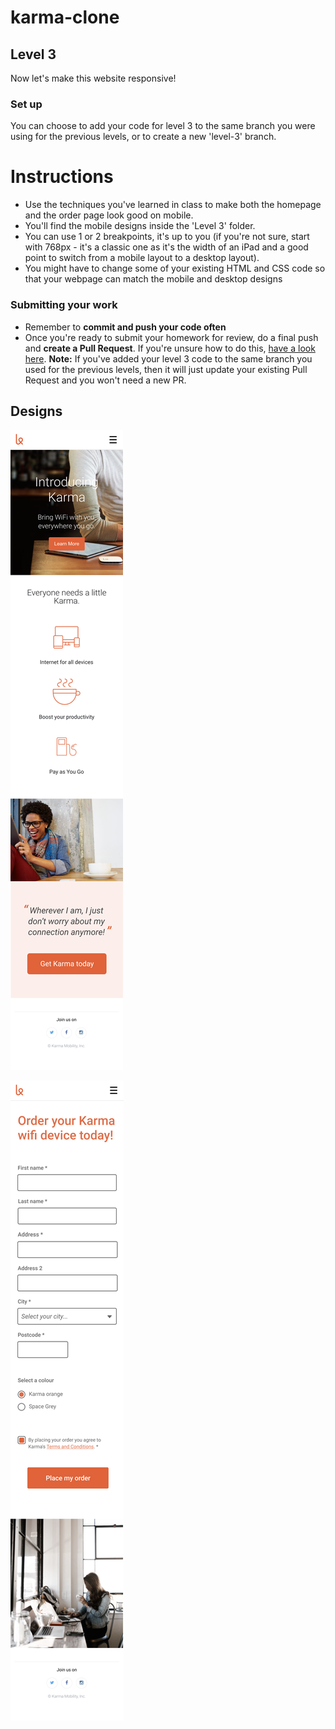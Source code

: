 # karma-clone
## Level 3

Now let's make this website responsive! 

### Set up

You can choose to add your code for level 3 to the same branch you were using for the previous levels, or to create a new 'level-3' branch. 

# Instructions

- Use the techniques you've learned in class to make both the homepage and the order page look good on mobile. 
- You'll find the mobile designs inside the 'Level 3' folder. 
- You can use 1 or 2 breakpoints, it's up to you (if you're not sure, start with 768px - it's a classic one as it's the width of an iPad and a good point to switch from a mobile layout to a desktop layout).
- You might have to change some of your existing HTML and CSS code so that your webpage can match the mobile and desktop designs

### Submitting your work
 - Remember to **commit and push your code often**
 - Once you're ready to submit your homework for review, do a final push and **create a Pull Request**. If you're unsure how to do this, [have a look here](https://syllabus.codeyourfuture.io/git/cheatsheet/#i-want-to-send-my-code-to-volunteers-pushing).
 **Note:** If you've added your level 3 code to the same branch you used for the previous levels, then it will just update your existing Pull Request and you won't need a new PR. 

## Designs

![alt text](./homepage-mobile.png "Homepage mobile design")

![alt text](./store-mobile.png "Store mobile design")
